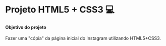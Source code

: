 # Projeto HTML5 + CSS3 :computer: 



#### Objetivo do projeto

Fazer uma "cópia" da página inicial do Instagram utilizando HTML5+CSS3.
